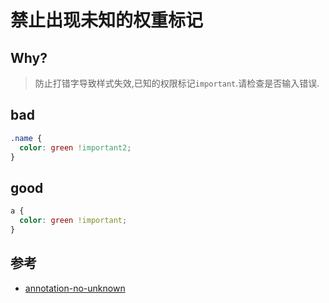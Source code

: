 # 禁止出现未知的权重标记

## Why?

> 防止打错字导致样式失效,已知的权限标记`important`.请检查是否输入错误.

## bad

```css
.name {
  color: green !important2;
}
```

## good

```css
a {
  color: green !important;
}
```

## 参考

- [annotation-no-unknown](https://stylelint.io/user-guide/rules/list/annotation-no-unknown)
